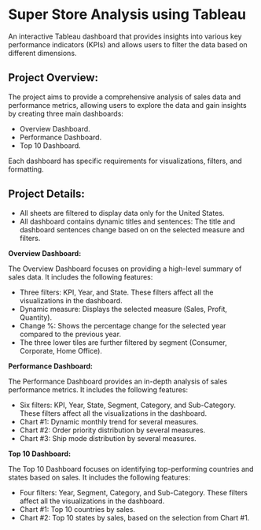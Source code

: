 
# Super Store Analysis using Tableau

An interactive Tableau dashboard that provides insights into various key performance indicators (KPIs) and allows users to filter the data based on different dimensions.

## Project Overview:

The project aims to provide a comprehensive analysis of sales data and performance metrics, allowing users to explore the data and gain insights by creating three main dashboards:
- Overview Dashboard.
- Performance Dashboard.
- Top 10 Dashboard. 

Each dashboard has specific requirements for visualizations, filters, and formatting.

## Project Details:

- All sheets are filtered to display data only for the United States.
- All dashboard contains dynamic titles and sentences: The title and dashboard sentences change based on on the selected measure and filters.

**Overview Dashboard:**

The Overview Dashboard focuses on providing a high-level summary of sales data.
It includes the following features:

- Three filters: KPI, Year, and State. These filters affect all the visualizations in the dashboard.
- Dynamic measure: Displays the selected measure (Sales, Profit, Quantity).
- Change %: Shows the percentage change for the selected year compared to the previous year.
- The three lower tiles are further filtered by segment (Consumer, Corporate, Home Office).

**Performance Dashboard:**

The Performance Dashboard provides an in-depth analysis of sales performance metrics.
It includes the following features:

- Six filters: KPI, Year, State, Segment, Category, and Sub-Category. These filters affect all the visualizations in the dashboard.
- Chart #1: Dynamic monthly trend for several measures.
- Chart #2: Order priority distribution by several measures.
- Chart #3: Ship mode distribution by several measures.

**Top 10 Dashboard:**

The Top 10 Dashboard focuses on identifying top-performing countries and states based on sales. It includes the following features:

- Four filters: Year, Segment, Category, and Sub-Category. These filters affect all the visualizations in the dashboard.
- Chart #1: Top 10 countries by sales.
- Chart #2: Top 10 states by sales, based on the selection from Chart #1.
